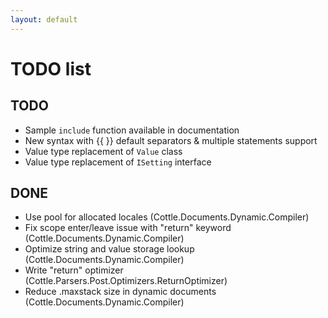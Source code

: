 ```yaml
---
layout: default
---
```


TODO list
=========

TODO
----

- Sample `include` function available in documentation
- New syntax with {{ }} default separators & multiple statements support
- Value type replacement of `Value` class
- Value type replacement of `ISetting` interface

DONE
----

- Use pool for allocated locales (Cottle.Documents.Dynamic.Compiler)
- Fix scope enter/leave issue with "return" keyword (Cottle.Documents.Dynamic.Compiler)
- Optimize string and value storage lookup (Cottle.Documents.Dynamic.Compiler)
- Write "return" optimizer (Cottle.Parsers.Post.Optimizers.ReturnOptimizer)
- Reduce .maxstack size in dynamic documents (Cottle.Documents.Dynamic.Compiler)
